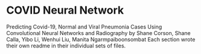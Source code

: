 # COVID Neural Network
 Predicting Covid-19, Normal and Viral Pneumonia Cases Using Convolutional Neural Networks and Radiography 
 by Shane Corson, Shane Calla, Yibo Li,  Wenhui Liu, Manita Ngarmpaiboonsombat
 Each section wrote their own readme in their individual sets of files.